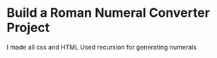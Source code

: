 # Build a Roman Numeral Converter Project
I made all css and HTML
Used recursion for generating numerals